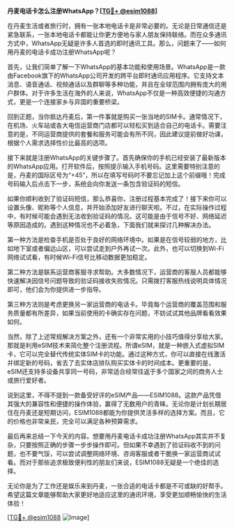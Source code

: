 **丹麦电话卡怎么注册WhatsApp？[[TG💪+ @esim1088](https://t.me/s/esim1088)]**

在丹麦生活或者旅行时，拥有一张本地电话卡是非常必要的。无论是日常通信还是紧急联系，一张本地电话卡都能让你更方便地与家人朋友保持联络。而在众多通讯方式中，WhatsApp无疑是许多人首选的即时通讯工具。那么，问题来了——如何用丹麦的电话卡成功注册WhatsApp呢？

首先，让我们简单了解一下WhatsApp的基本功能和使用场景。WhatsApp是一款由Facebook旗下的WhatsApp公司开发的跨平台即时通讯应用程序。它支持文本消息、语音通话、视频通话以及群聊等多种功能，并且在全球范围内拥有庞大的用户群体。对于许多生活在海外的人来说，WhatsApp不仅是一种高效便捷的沟通方式，更是一个连接家乡与异国的重要桥梁。

回到正题，当你抵达丹麦后，第一件事就是购买一张当地的SIM卡。通常情况下，在机场、火车站或各大电信运营商门店都可以轻松买到适合自己的电话卡。需要注意的是，不同运营商提供的套餐和服务可能会有所不同，因此建议提前做好功课，根据个人需求选择性价比最高的选项。

接下来就是注册WhatsApp的关键步骤了。首先确保你的手机已经安装了最新版本的WhatsApp应用。打开软件后，按照提示输入手机号码。这里需要特别注意的是，丹麦的国际区号为“+45”，所以在填写号码时不要忘记加上这个前缀哦！完成号码输入后点击下一步，系统会向你发送一条包含验证码的短信。

如果你顺利收到了验证码短信，那么恭喜你，注册过程基本完成了！接下来你可以设置头像、昵称等个人信息，并开始添加好友进行聊天啦。不过，在实际操作过程中，有时候可能会遇到无法收到验证码的情况。这可能是由于信号不好、网络延迟等原因造成的。遇到这种情况也不必着急，下面我们就来探讨几种解决办法。

第一种方法是检查手机是否处于良好的网络环境中。如果是在信号较弱的地方，比如地下室或者偏远山区，可以尝试走到户外再试一次。此外，也可以切换到Wi-Fi网络试试看，有时候Wi-Fi信号比移动数据更加稳定。

第二种方法是联系运营商客服寻求帮助。大多数情况下，运营商的客服人员都能够快速解决因信号问题导致的验证码接收失败情况。只需拨打客服热线说明具体情况即可，他们会为你提供进一步指导。

第三种方法则是考虑更换另一家运营商的电话卡。毕竟每个运营商的覆盖范围和服务质量都有所差异，如果当前使用的卡确实存在问题，不妨试试其他品牌看看效果如何。

当然，除了上述常规解决方案之外，还有一个非常实用的小技巧值得分享给大家。那就是利用eSIM技术来简化整个注册流程。所谓eSIM，就是一种嵌入式虚拟SIM卡，它可以完全替代传统实体SIM卡的功能。通过这种方式，你可以直接在线激活并绑定新的号码，省去了去实体店排队购买实体卡的时间成本。更重要的是，eSIM还支持多设备共享同一号码，非常适合经常往返于多个国家之间的商务人士或旅行爱好者。

说到这里，不得不提到一款备受好评的eSIM产品——ESIM1088。这款产品凭借其强大的兼容性和便捷的操作体验，赢得了无数用户的青睐。无论你是计划长期居住在丹麦还是短期访问，ESIM1088都能为你提供灵活多样的选择方案。而且，它的价格也非常亲民，完全可以满足各种预算需求。

最后再来总结一下今天的内容。想要用丹麦电话卡成功注册WhatsApp其实并不复杂，只要按照正确的步骤一步步操作即可。但如果不幸遇到了验证码收不到的问题，也不要气馁，可以尝试调整网络环境、咨询客服或者干脆换一家运营商试试看。而对于那些追求极致便利性的朋友们来说，ESIM1088无疑是一个绝佳的选择。

无论你是为了工作还是娱乐来到丹麦，一张合适的电话卡都是不可或缺的好帮手。希望这篇文章能够帮助大家更好地适应这里的通讯环境，享受更加顺畅愉快的生活体验！

[[TG💪+ @esim1088](https://t.me/s/esim1088) ![Image](https://i.postimg.cc/4NQfJmqS/Snipaste-2025-05-13-00-14-12.png)]